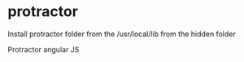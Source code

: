 # protractor


Install protractor folder from the /usr/local/lib from the hidden folder

Protractor angular JS 
